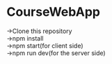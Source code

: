 # CourseWebApp
->Clone this repository<br>
->npm install<br>
->npm start(for client side)<br>
->npm run dev(for the server side)<br>
